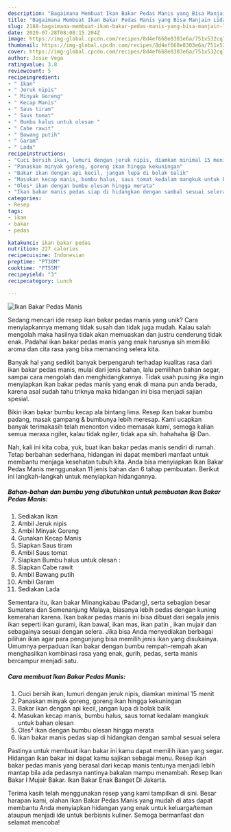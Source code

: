 ```yaml
---
description: "Bagaimana Membuat Ikan Bakar Pedas Manis yang Bisa Manjain Lidah"
title: "Bagaimana Membuat Ikan Bakar Pedas Manis yang Bisa Manjain Lidah"
slug: 2188-bagaimana-membuat-ikan-bakar-pedas-manis-yang-bisa-manjain-lidah
date: 2020-07-28T08:08:15.204Z
image: https://img-global.cpcdn.com/recipes/8d4ef668e8303e6a/751x532cq70/ikan-bakar-pedas-manis-foto-resep-utama.jpg
thumbnail: https://img-global.cpcdn.com/recipes/8d4ef668e8303e6a/751x532cq70/ikan-bakar-pedas-manis-foto-resep-utama.jpg
cover: https://img-global.cpcdn.com/recipes/8d4ef668e8303e6a/751x532cq70/ikan-bakar-pedas-manis-foto-resep-utama.jpg
author: Josie Vega
ratingvalue: 3.8
reviewcount: 5
recipeingredient:
- " Ikan"
- " Jeruk nipis"
- " Minyak Goreng"
- " Kecap Manis"
- " Saus tiram"
- " Saus tomat"
- " Bumbu halus untuk olesan "
- " Cabe rawit"
- " Bawang putih"
- " Garam"
- " Lada"
recipeinstructions:
- "Cuci bersih ikan, lumuri dengan jeruk nipis, diamkan minimal 15 menit"
- "Panaskan minyak goreng, goreng ikan hingga kekuningan"
- "Bakar ikan dengan api kecil, jangan lupa di bolak balik"
- "Masukan kecap manis, bumbu halus, saus tomat kedalam mangkuk untuk bahan olesan"
- "Oles² ikan dengan bumbu olesan hingga merata"
- "Ikan bakar manis pedas siap di hidangkan dengan sambal sesuai selera"
categories:
- Resep
tags:
- ikan
- bakar
- pedas

katakunci: ikan bakar pedas 
nutrition: 227 calories
recipecuisine: Indonesian
preptime: "PT30M"
cooktime: "PT55M"
recipeyield: "3"
recipecategory: Lunch

---
```



![Ikan Bakar Pedas Manis](https://img-global.cpcdn.com/recipes/8d4ef668e8303e6a/751x532cq70/ikan-bakar-pedas-manis-foto-resep-utama.jpg)

Sedang mencari ide resep ikan bakar pedas manis yang unik? Cara menyiapkannya memang tidak susah dan tidak juga mudah. Kalau salah mengolah maka hasilnya tidak akan memuaskan dan justru cenderung tidak enak. Padahal ikan bakar pedas manis yang enak harusnya sih memiliki aroma dan cita rasa yang bisa memancing selera kita.

Banyak hal yang sedikit banyak berpengaruh terhadap kualitas rasa dari ikan bakar pedas manis, mulai dari jenis bahan, lalu pemilihan bahan segar, sampai cara mengolah dan menghidangkannya. Tidak usah pusing jika ingin menyiapkan ikan bakar pedas manis yang enak di mana pun anda berada, karena asal sudah tahu triknya maka hidangan ini bisa menjadi sajian spesial.

Bikin ikan bakar bumbu kecap ala bintang lima. Resep ikan bakar bumbu padang, masak gampang &amp; bumbunya lebih meresap. Kami ucapkan banyak terimakasih telah menonton video memasak kami, semoga kalian semua merasa ngiler, kalau tidak ngiler, tidak apa sih. hahahaha 😆 Dan.


Nah, kali ini kita coba, yuk, buat ikan bakar pedas manis sendiri di rumah. Tetap berbahan sederhana, hidangan ini dapat memberi manfaat untuk membantu menjaga kesehatan tubuh kita. Anda bisa menyiapkan Ikan Bakar Pedas Manis menggunakan 11 jenis bahan dan 6 tahap pembuatan. Berikut ini langkah-langkah untuk menyiapkan hidangannya.

<!--inarticleads1-->

##### Bahan-bahan dan bumbu yang dibutuhkan untuk pembuatan Ikan Bakar Pedas Manis:

1. Sediakan  Ikan
1. Ambil  Jeruk nipis
1. Ambil  Minyak Goreng
1. Gunakan  Kecap Manis
1. Siapkan  Saus tiram
1. Ambil  Saus tomat
1. Siapkan  Bumbu halus untuk olesan :
1. Siapkan  Cabe rawit
1. Ambil  Bawang putih
1. Ambil  Garam
1. Sediakan  Lada


Sementara itu, ikan bakar Minangkabau (Padang), serta sebagian besar Sumatera dan Semenanjung Malaya, biasanya lebih pedas dengan kuning kemerahan karena. Ikan bakar pedas manis ini bisa dibuat dari segala jenis ikan seperti ikan gurami, ikan bawal, ikan mas, ikan patin , ikan mujair dan sebagainya sesuai dengan selera. Jika bisa Anda menyediakan berbagai pilihan ikan agar para pengunjung bisa memilih jenis ikan yang disukainya. Umumnya perpaduan ikan bakar dengan bumbu rempah-rempah akan menghasilkan kombinasi rasa yang enak, gurih, pedas, serta manis bercampur menjadi satu. 

<!--inarticleads2-->

##### Cara membuat Ikan Bakar Pedas Manis:

1. Cuci bersih ikan, lumuri dengan jeruk nipis, diamkan minimal 15 menit
1. Panaskan minyak goreng, goreng ikan hingga kekuningan
1. Bakar ikan dengan api kecil, jangan lupa di bolak balik
1. Masukan kecap manis, bumbu halus, saus tomat kedalam mangkuk untuk bahan olesan
1. Oles² ikan dengan bumbu olesan hingga merata
1. Ikan bakar manis pedas siap di hidangkan dengan sambal sesuai selera


Pastinya untuk membuat ikan bakar ini kamu dapat memilih ikan yang segar. Hidangan ikan bakar ini dapat kamu sajikan sebagai menu. Resep ikan bakar pedas manis yang berasal dari kecap manis tentunya menjadi lebih mantap bila ada pedasnya nantinya bakalan mampu menambah. Resep Ikan Bakar I Mujair Bakar. Ikan Bakar Enak Banget Di Jakarta. 

Terima kasih telah menggunakan resep yang kami tampilkan di sini. Besar harapan kami, olahan Ikan Bakar Pedas Manis yang mudah di atas dapat membantu Anda menyiapkan hidangan yang enak untuk keluarga/teman ataupun menjadi ide untuk berbisnis kuliner. Semoga bermanfaat dan selamat mencoba!
